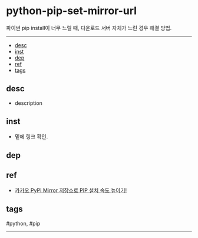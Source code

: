 # python-pip-set-mirror-url

파이썬 pip install이 너무 느릴 때, 다운로드 서버 자체가 느린 경우 해결 방법.

--------------------------

- [desc](#desc)
- [inst](#inst)
- [dep](#dep)
- [ref](#ref)
- [tags](#tags)

## desc
- description

## inst
 - 밑에 링크 확인.
## dep

## ref
  - [카카오 PyPI Mirror 저장소로 PIP 설치 속도 높이기!](http://www.kwangsiklee.com/ko/2018/05/%EC%B9%B4%EC%B9%B4%EC%98%A4-pypi-mirror-%EC%A0%80%EC%9E%A5%EC%86%8C%EB%A1%9C-pip-%EC%84%A4%EC%B9%98-%EC%86%8D%EB%8F%84-%EB%86%92%EC%9D%B4%EA%B8%B0/)

## tags
  #python, #pip



--------------------------


 